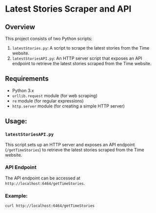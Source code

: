 # Latest Stories Scraper and API

## Overview
This project consists of two Python scripts:
1. `latestStories.py`: A script to scrape the latest stories from the Time website.
2. `latestStoriesAPI.py`: An HTTP server script that exposes an API endpoint to retrieve the latest stories scraped from the Time website.

## Requirements
- Python 3.x
- `urllib.request` module (for web scraping)
- `re` module (for regular expressions)
- `http.server` module (for creating a simple HTTP server)

## Usage:

### `latestStoriesAPI.py`
This script sets up an HTTP server and exposes an API endpoint (`/getTimeStories`) to retrieve the latest stories scraped from the Time website.

### API Endpoint
The API endpoint can be accessed at `http://localhost:6464/getTimeStories`.

### Example:
```bash
curl http://localhost:6464/getTimeStories

